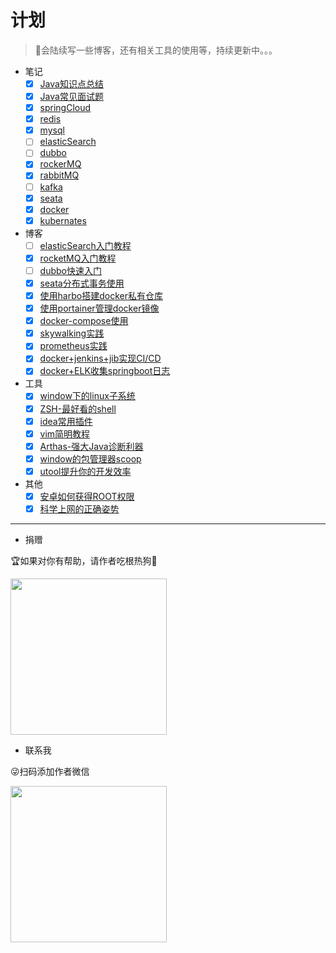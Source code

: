 # 计划

> 🤳会陆续写一些博客，还有相关工具的使用等，持续更新中。。。

- 笔记
    - [x] [Java知识点总结](/notes/java知识点总结.md)
    - [x] [Java常见面试题](/notes/java常见面试题.md)
    - [x] [springCloud](/notes/SpringCloud学习笔记.md)
    - [x] [redis](/notes/redis.md)
    - [x] [mysql](/notes/mysql.md)
    - [ ] [elasticSearch](/notes/elasticSearch学习笔记.md)
    - [ ] [dubbo](/notes/dubbo.md)
    - [x] [rockerMQ](/notes/rocketMQ.md)
    - [x] [rabbitMQ](/notes/rabbitMQ.md)
    - [ ] [kafka](/notes/kafka.md)
    - [x] [seata](/notes/seata.md)
    - [x] [docker](/notes/docker.md)
    - [x] [kubernates](/notes/kubernates学习笔记.md)

- 博客
    - [ ] [elasticSearch入门教程](/blog/elasticSearch入门教程.md)
    - [x] [rocketMQ入门教程](/blog/rocketMQ入门教程.md)
    - [ ] [dubbo快速入门](/blog/dubbo快速入门.md)
    - [x] [seata分布式事务使用](/blog/seata分布式事务使用.md)
    - [x] [使用harbo搭建docker私有仓库](/blog/harbor教程.md)
    - [x] [使用portainer管理docker镜像](/blog/portainer教程.md)
    - [x] [docker-compose使用](/blog/docker-compose教程.md)
    - [x] [skywalking实践](/blog/skywalking实践.md) 
    - [x] [prometheus实践](/blog/prometheus实践.md)
    - [x] [docker+jenkins+jib实现CI/CD](/blog/Jenkins实现自动化部署.md)
    - [x] [docker+ELK收集springboot日志](/blog/elk实践.md)
- 工具
    - [x] [window下的linux子系统](/tool/window下的linux子系统.md)
    - [x] [ZSH-最好看的shell](/tool/最好看的shell.md)
    - [x] [idea常用插件](/tool/idea常用插件.md)
    - [x] [vim简明教程](/tool/vim简明教程.md)
    - [x] [Arthas-强大Java诊断利器](/tool/强大的java诊断利器.md)
    - [x] [window的包管理器scoop](/tool/window的包管理器.md)
    - [x] [utool提升你的开发效率](/tool/utool提升你的开发效率.md)
- 其他
    - [x] [安卓如何获得ROOT权限](/other/安卓如何获得ROOT权限.md)
    - [x] [科学上网的正确姿势](/other/科学上网的正确姿势.md)

---

- 捐赠

🏆如果对你有帮助，请作者吃根热狗🌭

<img src="https://zhaoweilong007.github.io/Java-learning/images/pay.png" width = "250" height = "250" />

- 联系我

😜扫码添加作者微信

<img src="https://zhaoweilong007.github.io/Java-learning/images/weixin.jpg" width = "250" height = "250" />